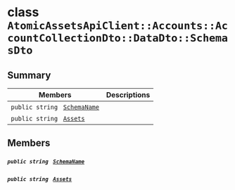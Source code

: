 # class `AtomicAssetsApiClient::Accounts::AccountCollectionDto::DataDto::SchemasDto` 

## Summary

 Members                                | Descriptions                                
----------------------------------------|---------------------------------------------
`public string ` [`SchemaName`](#class_atomic_assets_api_client_1_1_accounts_1_1_account_collection_dto_1_1_data_dto_1_1_schemas_dto_1a50d439f0d7b1835a13ec1f4da383f957) | 
`public string ` [`Assets`](#class_atomic_assets_api_client_1_1_accounts_1_1_account_collection_dto_1_1_data_dto_1_1_schemas_dto_1add7a6c8721ab494bfbb6bec5c0de3ede) | 

## Members

##### `public string ` [`SchemaName`](#class_atomic_assets_api_client_1_1_accounts_1_1_account_collection_dto_1_1_data_dto_1_1_schemas_dto_1a50d439f0d7b1835a13ec1f4da383f957) 

##### `public string ` [`Assets`](#class_atomic_assets_api_client_1_1_accounts_1_1_account_collection_dto_1_1_data_dto_1_1_schemas_dto_1add7a6c8721ab494bfbb6bec5c0de3ede) 

